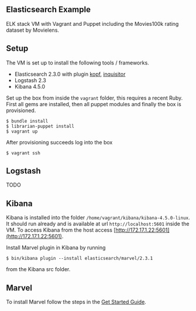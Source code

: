 Elasticsearch Example
---------------------

ELK stack VM with Vagrant and Puppet including the Movies100k rating dataset by Movielens.

## Setup

The VM is set up to install the following tools / frameworks.

* Elasticsearch 2.3.0 with plugin [kopf](https://github.com/lmenezes/elasticsearch-kopf), [inquisitor](https://github.com/polyfractal/elasticsearch-inquisitor)
* Logstash 2.3
* Kibana 4.5.0

Set up the box from inside the `vagrant` folder, this requires a recent Ruby. First all gems are installed, then all puppet modules and finally the box is provisioned.

```
$ bundle install
$ librarian-puppet install
$ vagrant up
```

After provisioning succeeds log into the box

```
$ vagrant ssh
```


## Logstash

TODO


## Kibana

Kibana is installed into the folder `/home/vagrant/kibana/kibana-4.5.0-linux`.
It should run already and is available at url `http://localhost:5601` inside the VM. To
access Kibana from the host access [http://172.17.1.22:5601](http://172.17.1.22:5601).

Install Marvel plugin in Kibana by running

```
$ bin/kibana plugin --install elasticsearch/marvel/2.3.1
```

from the Kibana src folder.


## Marvel

To install Marvel follow the steps in the [Get Started Guide](https://www.elastic.co/guide/en/marvel/current/installing-marvel.html).